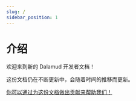 ```yaml
---
slug: /
sidebar_position: 1
---
```


# 介绍

欢迎来到新的 Dalamud 开发者文档！

这份文档仍在不断更新中，会随着时间的推移而更新。

[你可以通过为这份文档做出贡献来帮助我们！](https://github.com/goatcorp/dalamud-docs)
